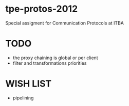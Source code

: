 tpe-protos-2012
===============

Special assigment for Communication Protocols at ITBA


TODO
====

* the proxy chaining is global or per client
* filter and transformations priorities

WISH LIST
=========

* pipelining


